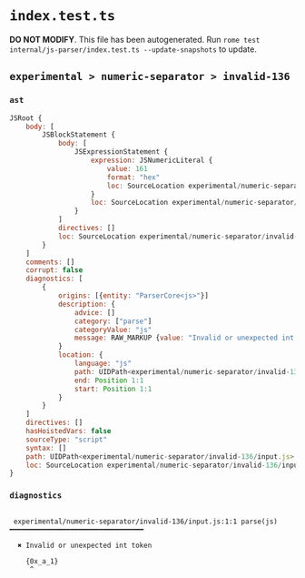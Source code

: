 # `index.test.ts`

**DO NOT MODIFY**. This file has been autogenerated. Run `rome test internal/js-parser/index.test.ts --update-snapshots` to update.

## `experimental > numeric-separator > invalid-136`

### `ast`

```javascript
JSRoot {
	body: [
		JSBlockStatement {
			body: [
				JSExpressionStatement {
					expression: JSNumericLiteral {
						value: 161
						format: "hex"
						loc: SourceLocation experimental/numeric-separator/invalid-136/input.js 1:1-1:7
					}
					loc: SourceLocation experimental/numeric-separator/invalid-136/input.js 1:1-1:7
				}
			]
			directives: []
			loc: SourceLocation experimental/numeric-separator/invalid-136/input.js 1:0-1:8
		}
	]
	comments: []
	corrupt: false
	diagnostics: [
		{
			origins: [{entity: "ParserCore<js>"}]
			description: {
				advice: []
				category: ["parse"]
				categoryValue: "js"
				message: RAW_MARKUP {value: "Invalid or unexpected int token"}
			}
			location: {
				language: "js"
				path: UIDPath<experimental/numeric-separator/invalid-136/input.js>
				end: Position 1:1
				start: Position 1:1
			}
		}
	]
	directives: []
	hasHoistedVars: false
	sourceType: "script"
	syntax: []
	path: UIDPath<experimental/numeric-separator/invalid-136/input.js>
	loc: SourceLocation experimental/numeric-separator/invalid-136/input.js 1:0-2:0
}
```

### `diagnostics`

```

 experimental/numeric-separator/invalid-136/input.js:1:1 parse(js) ━━━━━━━━━━━━━━━━━━━━━━━━━━━━━━━━━

  ✖ Invalid or unexpected int token

    {0x_a_1}
     ^


```
